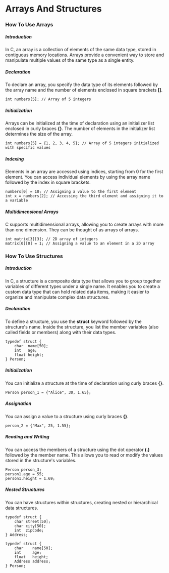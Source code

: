 # Arrays And Structures

### How To Use Arrays

##### Introduction

In C, an array is a collection of elements of the same data type, stored in contiguous memory locations. Arrays provide a convenient way to store and manipulate multiple values of the same type as a single entity.

##### Declaration

To declare an array, you specify the data type of its elements followed by the array name and the number of elements enclosed in square brackets **[]**.
```
int numbers[5]; // Array of 5 integers
```

##### Initialization

Arrays can be initialized at the time of declaration using an initializer list enclosed in curly braces **{}**. The number of elements in the initializer list determines the size of the array.
```
int numbers[5] = {1, 2, 3, 4, 5}; // Array of 5 integers initialized with specific values
```

##### Indexing

Elements in an array are accessed using indices, starting from 0 for the first element. You can access individual elements by using the array name followed by the index in square brackets.
```
numbers[0] = 10; // Assigning a value to the first element
int x = numbers[2]; // Accessing the third element and assigning it to a variable
```

##### Multidimensional Arrays

C supports multidimensional arrays, allowing you to create arrays with more than one dimension. They can be thought of as arrays of arrays.
```
int matrix[3][3]; // 2D array of integers
matrix[0][0] = 1; // Assigning a value to an element in a 2D array
```

### How To Use Structures

##### Introduction

In C, a structure is a composite data type that allows you to group together variables of different types under a single name. It enables you to create a custom data type that can hold related data items, making it easier to organize and manipulate complex data structures.

##### Declaration

To define a structure, you use the **struct** keyword followed by the structure's name. Inside the structure, you list the member variables (also called fields or members) along with their data types.
```
typedef struct {
    char  name[50];
    int   age;
    float height;
} Person;
```

##### Initialization

You can initialize a structure at the time of declaration using curly braces **{}**.
```
Person person_1 = {"Alice", 30, 1.65};
```

##### Assignation

You can assign a value to a structure using curly braces **{}**.
```
person_2 = {"Max", 25, 1.55};
```

##### Reading and Writing

You can access the members of a structure using the dot operator **(.)** followed by the member name. This allows you to read or modify the values stored in the structure's variables.
```
Person person_3;
person1.age = 55;
person1.height = 1.69;
```

##### Nested Structures

You can have structures within structures, creating nested or hierarchical data structures.
```
typedef struct {
    char street[50];
    char city[50];
    int  zipCode;
} Address;

typedef struct {
    char    name[50];
    int     age;
    float   height;
    Address address;
} Person;
```